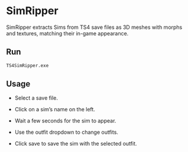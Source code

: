 # SimRipper

SimRipper extracts Sims from TS4 save files as 3D meshes with morphs and textures, matching their in-game appearance.

## Run
```bash
TS4SimRipper.exe
```

## Usage

- Select a save file.

- Click on a sim’s name on the left.

- Wait a few seconds for the sim to appear.

- Use the outfit dropdown to change outfits.

- Click save to save the sim with the selected outfit.
